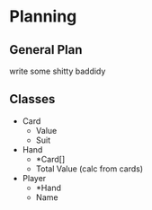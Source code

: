 # Planning

## General Plan

write some shitty baddidy

## Classes

- Card
    - Value
    - Suit
- Hand
    - *Card[]
    - Total Value (calc from cards)
- Player
    - *Hand
    - Name